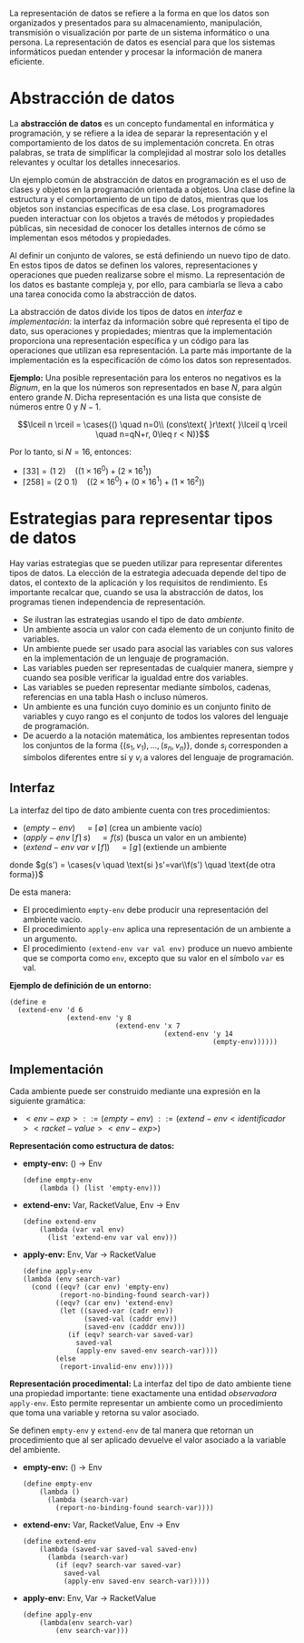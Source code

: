 La representación de datos se refiere a la forma en que los datos son organizados y presentados para su almacenamiento, manipulación, transmisión o visualización por parte de un sistema informático o una persona. La representación de datos es esencial para que los sistemas informáticos puedan entender y procesar la información de manera eficiente.

# Abstracción de datos
La **abstracción de datos** es un concepto fundamental en informática y programación, y se refiere a la idea de separar la representación y el comportamiento de los datos de su implementación concreta. En otras palabras, se trata de simplificar la complejidad al mostrar solo los detalles relevantes y ocultar los detalles innecesarios.

Un ejemplo común de abstracción de datos en programación es el uso de clases y objetos en la programación orientada a objetos. Una clase define la estructura y el comportamiento de un tipo de datos, mientras que los objetos son instancias específicas de esa clase. Los programadores pueden interactuar con los objetos a través de métodos y propiedades públicas, sin necesidad de conocer los detalles internos de cómo se implementan esos métodos y propiedades.

Al definir un conjunto de valores, se está definiendo un nuevo tipo de dato. En estos tipos de datos se definen los valores, representaciones y operaciones que pueden realizarse sobre el mismo. La representación de los datos es bastante compleja y, por ello, para cambiarla se lleva a cabo una tarea conocida como la abstracción de datos.

La abstracción de datos divide los tipos de datos en *interfaz* e *implementación*: la interfaz da información sobre qué representa el tipo de dato, sus operaciones y propiedades; mientras que la implementación proporciona una representación específica y un código para las operaciones que utilizan esa representación. La parte más importante de la implementación es la especificación de cómo los datos son representados.

**Ejemplo:** Una posible representación para los enteros no negativos es la *Bignum*, en la que los números son representados en base $N$, para algún entero grande $N$. Dicha representación es una lista que consiste de números entre $0$ y $N-1$.

$$\lceil n \rceil = \cases{() \quad n=0\\ (cons\text{ }r\text{ }\lceil q \rceil \quad n=qN+r, 0\leq r < N)}$$

Por lo tanto, si $N=16$, entonces:
- $\lceil 33 \rceil = (1 \text{ }2) \quad ((1\times16^0)+(2\times16^1))$
- $\lceil 258 \rceil = (2 \text{ }0\text{ }1) \quad ((2\times16^0)+(0\times16^1)+(1\times16^2))$

# Estrategias para representar tipos de datos
Hay varias estrategias que se pueden utilizar para representar diferentes tipos de datos. La elección de la estrategia adecuada depende del tipo de datos, el contexto de la aplicación y los requisitos de rendimiento. Es importante recalcar que, cuando se usa la abstracción de datos, los programas tienen independencia de representación.

- Se ilustran las estrategias usando el tipo de dato *ambiente*.
- Un ambiente asocia un valor con cada elemento de un conjunto finito de variables.
- Un ambiente puede ser usado para asocial las variables con sus valores en la implementación de un lenguaje de programación.
- Las variables pueden ser representadas de cualquier manera, siempre y cuando sea posible verificar la igualdad entre dos variables.
- Las variables se pueden representar mediante símbolos, cadenas, referencias en una tabla Hash o incluso números.
- Un ambiente es una función cuyo dominio es un conjunto finito de variables y cuyo rango es el conjunto de todos los valores del lenguaje de programación.
- De acuerdo a la notación matemática, los ambientes representan todos los conjuntos de la forma $\{(s_1,v_1),...,(s_n,v_n)\}$, donde $s_i$ corresponden a símbolos diferentes entre sí y $v_i$ a valores del lenguaje de programación.

## Interfaz
La interfaz del tipo de dato ambiente cuenta con tres procedimientos:

- $(empty-env) \quad =\lceil \emptyset \rceil$ (crea un ambiente vacío)
- $(apply-env \text{ } \lceil f \rceil \text{ } s) \quad =f(s)$ (busca un valor en un ambiente)
- $(extend-env \text{ }var\text{ }v\text{ }\lceil f \rceil) \quad =\lceil g \rceil$ (extiende un ambiente

donde $g(s') = \cases{v \quad \text{si }s'=var\\f(s') \quad \text{de otra forma}}$


De esta manera:

- El procedimiento `empty-env` debe producir una representación del ambiente vacío.
- El procedimiento `apply-env` aplica una representación de un ambiente a un argumento.
- El procedimiento `(extend-env var val env)` produce un nuevo ambiente que se comporta como `env`, excepto que su valor en el símbolo `var` es val. 

**Ejemplo de definición de un entorno:**
```racket
(define e
  (extend-env 'd 6
              (extend-env 'y 8
                          (extend-env 'x 7
                                      (extend-env 'y 14
                                                  (empty-env))))))

```

## Implementación
Cada ambiente puede ser construido mediante una expresión en la siguiente gramática:

- $<env-exp> ::= (empty-env)$
  $::= (extend-env <identificador> <racket-value> <env-exp>)$

**Representación como estructura de datos:**

- **empty-env:** () $\rightarrow$ Env
  ``` racket
  (define empty-env
	  (lambda () (list 'empty-env)))
	```
- **extend-env:** Var, RacketValue, Env $\rightarrow$ Env
  ```racket
  (define extend-env
	  (lambda (var val env)
		(list 'extend-env var val env)))
	```
- **apply-env:** Env, Var $\rightarrow$ RacketValue
  ```racket
  (define apply-env
  (lambda (env search-var)
    (cond ((eqv? (car env) 'empty-env)
           (report-no-binding-found search-var))
          ((eqv? (car env) 'extend-env)
           (let ((saved-var (cadr env))
                 (saved-val (caddr env))
                 (saved-env (cadddr env)))
             (if (eqv? search-var saved-var)
               saved-val
               (apply-env saved-env search-var))))
          (else
           (report-invalid-env env)))))
	```

**Representación procedimental:**
La interfaz del tipo de dato ambiente tiene una propiedad importante: tiene exactamente una entidad *observadora* `apply-env`. Esto permite representar un ambiente como un procedimiento que toma una variable y retorna su valor asociado.

Se definen `empty-env` y `extend-env` de tal manera que retornan un procedimiento que al ser aplicado devuelve el valor asociado a la variable del ambiente.

- **empty-env:** () $\rightarrow$ Env
  ``` racket
  (define empty-env
	  (lambda ()
	    (lambda (search-var)
	      (report-no-binding-found search-var))))

	```
- **extend-env:** Var, RacketValue, Env $\rightarrow$ Env
  ```racket
  (define extend-env
	  (lambda (saved-var saved-val saved-env)
	    (lambda (search-var)
	      (if (eqv? search-var saved-var)
	        saved-val
	        (apply-env saved-env search-var)))))

	```
- **apply-env:** Env, Var $\rightarrow$ RacketValue
  ```racket
  (define apply-env
	  (lambda(env search-var)
		  (env search-var)))
	```
